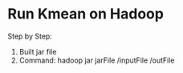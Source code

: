 # Run Kmean on Hadoop
Step by Step:
1. Built jar file
2. Command: hadoop jar jarFile /inputFile /outFile
